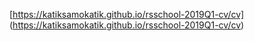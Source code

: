 [https://katiksamokatik.github.io/rsschool-2019Q1-cv/cv] (https://katiksamokatik.github.io/rsschool-2019Q1-cv/cv)
